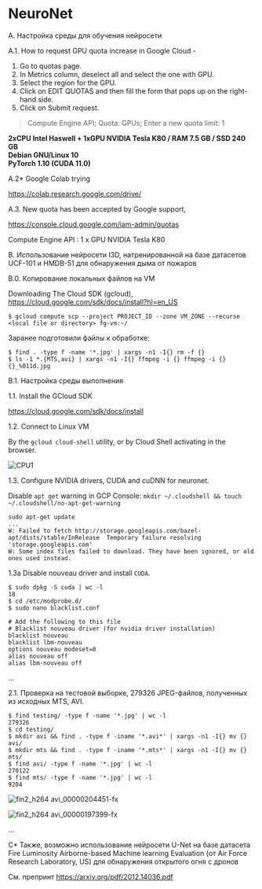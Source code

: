 # NeuroNet

A. Настройка среды для обучения нейросети

A.1. How to request GPU quota increase in Google Cloud - 

1. Go to quotas page.
1. In Metrics column, deselect all and select the one with GPU.
1. Select the region for the GPU.
1. Click on EDIT QUOTAS and then fill the form that pops up on the right-hand side.
1. Click on Submit request.

> Compute Engine API; Quota: GPUs; Enter a new quota limit: 1

**2xCPU Intel Haswell + 1xGPU NVIDIA Tesla K80 / RAM 7.5 GB  / SSD 240 GB\
Debian GNU/Linux 10\
PyTorch 1.10 (CUDA 11.0)**

A.2* Google Colab trying

https://colab.research.google.com/drive/

A.3. New quota has been accepted by Google support,

https://console.cloud.google.com/iam-admin/quotas

Compute Engine API : 1 x GPU NVIDIA Tesla K80

B. Использование нейросети I3D, натренированной на базе датасетов UCF-101 и HMDB-51 для обнаружения дыма от пожаров

B.0. Копирование локальных файлов на VM

Downloading The Cloud SDK (gcloud), https://cloud.google.com/sdk/docs/install?hl=en_US

```$ gcloud compute scp --project PROJECT_ID --zone VM_ZONE --recurse <local file or directory> fg-vm:~/```

Заранее подготовили файлы к обработке:

```
$ find . -type f -name '*.jpg' | xargs -n1 -I{} rm -f {}
$ ls -1 *.{MTS,avi} | xargs -n1 -I{} ffmpeg -i {} ffmpeg -i {} {}_%011d.jpg
```

B.1. Настройка среды выполнения

1.1. Install the GCloud SDK

https://cloud.google.com/sdk/docs/install

1.2. Connect to Linux VM

By the `gcloud cloud-shell` utility, or by Cloud Shell activating in the browser.

![CPU1](https://user-images.githubusercontent.com/12969866/141667317-bcdb2fca-53f6-4072-b9a8-073b1a99796f.png)

1.3. Configure NVIDIA drivers, CUDA and cuDNN for neuronet.

Disable `apt get` warning in GCP Console:
```mkdir ~/.cloudshell && touch ~/.cloudshell/no-apt-get-warning```

```
sudo apt-get update
...
W: Failed to fetch http://storage.googleapis.com/bazel-apt/dists/stable/InRelease  Temporary failure resolving 'storage.googleapis.com'
W: Some index files failed to download. They have been ignored, or old ones used instead.
```

1.3a Disable nouveau driver and install `CUDA`.

```
$ sudo dpkg -S cuda | wc -l
18
$ cd /etc/modprobe.d/
$ sudo nano blacklist.conf
```
```
# Add the following to this file
# Blacklist nouveau driver (for nvidia driver installation)
blacklist nouveau
blacklist lbm-nouveau
options nouveau modeset=0
alias nouveau off
alias lbm-nouveau off
```

...

2.1. Проверка на тестовой выборке, 279326 JPEG-файлов, полученных из исходных MTS, AVI.

```
$ find testing/ -type f -name '*.jpg' | wc -l
279326
$ cd testing/
$ mkdir avi && find . -type f -iname '*.avi*' | xargs -n1 -I{} mv {} avi/
$ mkdir mts && find . -type f -iname '*.mts*' | xargs -n1 -I{} mv {} mts/
$ find avi/ -type f -name '*.jpg' | wc -l
270122
$ find mts/ -type f -name '*.jpg' | wc -l
9204
```
![fin2_h264 avi_00000204451-fx](https://user-images.githubusercontent.com/12969866/141668872-543a2659-c8e5-4682-837b-1ceac9fbc8e2.jpg)

![fin2_h264 avi_00000197399-fx](https://user-images.githubusercontent.com/12969866/141668878-e21dd586-00aa-4ac5-be8d-3f50b99a3646.jpg)


...


C* Также, возможно использование нейросети U-Net на базе датасета Fire Luminosity Airborne-based Machine learning Evaluation (от Air Force Research Laboratory, US) для обнаружения открытого огня с дронов

См. препринт https://arxiv.org/pdf/2012.14036.pdf
